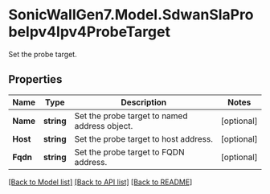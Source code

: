 # SonicWallGen7.Model.SdwanSlaProbeIpv4Ipv4ProbeTarget
Set the probe target.

## Properties

Name | Type | Description | Notes
------------ | ------------- | ------------- | -------------
**Name** | **string** | Set the probe target to named address object. | [optional] 
**Host** | **string** | Set the probe target to host address. | [optional] 
**Fqdn** | **string** | Set the probe target to FQDN address. | [optional] 

[[Back to Model list]](../README.md#documentation-for-models) [[Back to API list]](../README.md#documentation-for-api-endpoints) [[Back to README]](../README.md)

